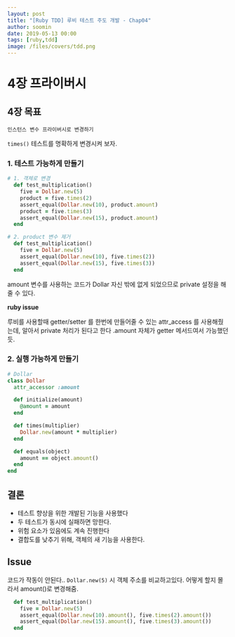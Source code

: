 ```yaml
---
layout: post
title: "[Ruby TDD] 루비 테스트 주도 개발 - Chap04"
author: soomin
date: 2019-05-13 00:00
tags: [ruby,tdd]
image: /files/covers/tdd.png
---
```


# 4장 프라이버시

## 4장 목표 
    인스턴스 변수 프라이버시로 변경하기
`times()` 테스트를 명확하게 변경시켜 보자.

### 1. 테스트 가능하게 만들기

```ruby
# 1. 객체로 변경
  def test_multiplication()
    five = Dollar.new(5)
    product = five.times(2)
    assert_equal(Dollar.new(10), product.amount)
    product = five.times(3)
    assert_equal(Dollar.new(15), product.amount)
  end  

# 2. product 변수 제거 
  def test_multiplication()
    five = Dollar.new(5)
    assert_equal(Dollar.new(10), five.times(2))
    assert_equal(Dollar.new(15), five.times(3))
  end
```

amount 변수를 사용하는 코드가 Dollar 자신 밖에 없게 되었으므로 private 설정을 해줄 수 있다. 


__ruby issue__

루비를 사용할때 getter/setter 를 한번에 만들어줄 수 있는 attr_access 를 사용해줬는데, 알아서 private 처리가 된다고 한다 .amount 자체가 getter 메서드여서 가능했던듯. 



### 2. 실행 가능하게 만들기 

```ruby
# Dollar
class Dollar
  attr_accessor :amount

  def initialize(amount)
    @amount = amount
  end

  def times(multiplier)
    Dollar.new(amount * multiplier)
  end

  def equals(object)
    amount == object.amount()
  end
end
```

## 결론

- 테스트 향상을 위한 개발된 기능을 사용했다
- 두 테스트가 동시에 실패하면 망한다.
- 위험 요소가 있음에도 계속 진행한다
- 결합도를 낮추기 위해, 객체의 새 기능을 사용한다.

## Issue

코드가 작동이 안된다.. `Dollar.new(5)` 시 객체 주소를 비교하고있다. 어떻게 할지 몰라서 amount()로 변경해줌. 
```ruby
  def test_multiplication()
    five = Dollar.new(5)
    assert_equal(Dollar.new(10).amount(), five.times(2).amount())
    assert_equal(Dollar.new(15).amount(), five.times(3).amount())
  end
```

